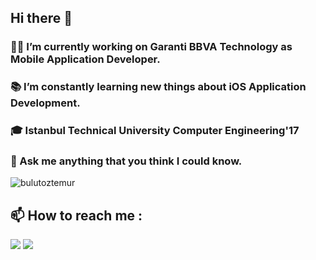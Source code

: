 ## Hi there 👋

### :man_technologist: I’m currently working on Garanti BBVA Technology as Mobile Application Developer.
### :books: I’m constantly learning new things about iOS Application Development. 
### :mortar_board: Istanbul Technical University Computer Engineering'17
### 💬 Ask me anything that you think I could know.

<p align="left"> <img src="https://komarev.com/ghpvc/?username=bulutoztemur" alt="bulutoztemur" /> </p>

## :mailbox: How to reach me :
[<img src="https://img.icons8.com/bubbles/50/000000/gmail.png"/>](mailto:bulutoztemur@gmail.com)
[<img target="_blank" src="https://img.icons8.com/bubbles/50/000000/linkedin.png"/>](https://www.linkedin.com/in/bulutoztemur/)
<!--
[<img target="_blank" src="https://img.icons8.com/bubbles/50/000000/instagram.png"/>](https://instagram.com/bulutoztemur/)
[<img target="_blank" src="https://img.icons8.com/bubbles/50/000000/twitter.png"/>](https://www.twitter.com/bulutoztemur)

[![](https://img.shields.io/twitter/follow/bulutoztemur?style=social)](https://www.twitter.com/bulutoztemur)
[![](https://img.shields.io/github/followers/bulutoztemur?style=social)](https://www.github.com/bulutoztemur)
-->


